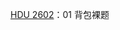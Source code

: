 [HDU 2602](https://github.com/Hapoa/Accepted/blob/master/01%20-%2001%E8%83%8C%E5%8C%85/001%20-%20HDU%202602.md)：01 背包裸题



























